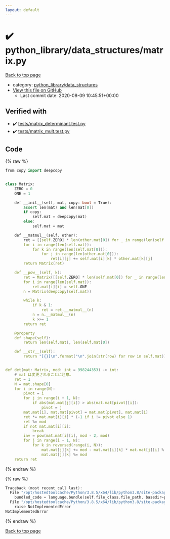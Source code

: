 ```yaml
---
layout: default
---
```


<!-- mathjax config similar to math.stackexchange -->
<script type="text/javascript" async
  src="https://cdnjs.cloudflare.com/ajax/libs/mathjax/2.7.5/MathJax.js?config=TeX-MML-AM_CHTML">
</script>
<script type="text/x-mathjax-config">
  MathJax.Hub.Config({
    TeX: { equationNumbers: { autoNumber: "AMS" }},
    tex2jax: {
      inlineMath: [ ['$','$'] ],
      processEscapes: true
    },
    "HTML-CSS": { matchFontHeight: false },
    displayAlign: "left",
    displayIndent: "2em"
  });
</script>

<script type="text/javascript" src="https://cdnjs.cloudflare.com/ajax/libs/jquery/3.4.1/jquery.min.js"></script>
<script src="https://cdn.jsdelivr.net/npm/jquery-balloon-js@1.1.2/jquery.balloon.min.js" integrity="sha256-ZEYs9VrgAeNuPvs15E39OsyOJaIkXEEt10fzxJ20+2I=" crossorigin="anonymous"></script>
<script type="text/javascript" src="../../../assets/js/copy-button.js"></script>
<link rel="stylesheet" href="../../../assets/css/copy-button.css" />


# :heavy_check_mark: python_library/data_structures/matrix.py

<a href="../../../index.html">Back to top page</a>

* category: <a href="../../../index.html#4f7277da04114aac533381a4614f94a3">python_library/data_structures</a>
* <a href="{{ site.github.repository_url }}/blob/master/python_library/data_structures/matrix.py">View this file on GitHub</a>
    - Last commit date: 2020-08-09 10:45:51+00:00




## Verified with

* :heavy_check_mark: <a href="../../../verify/tests/matrix_determinant.test.py.html">tests/matrix_determinant.test.py</a>
* :heavy_check_mark: <a href="../../../verify/tests/matrix_mult.test.py.html">tests/matrix_mult.test.py</a>


## Code

<a id="unbundled"></a>
{% raw %}
```cpp
from copy import deepcopy


class Matrix:
    ZERO = 0
    ONE = 1

    def __init__(self, mat, copy: bool = True):
        assert len(mat) and len(mat[0])
        if copy:
            self.mat = deepcopy(mat)
        else:
            self.mat = mat

    def __matmul__(self, other):
        ret = [[self.ZERO] * len(other.mat[0]) for _ in range(len(self.mat))]
        for i in range(len(self.mat)):
            for k in range(len(self.mat[0])):
                for j in range(len(other.mat[0])):
                    ret[i][j] += self.mat[i][k] * other.mat[k][j]
        return Matrix(ret)

    def __pow__(self, k):
        ret = Matrix([[self.ZERO] * len(self.mat[0]) for _ in range(len(self.mat))])
        for i in range(len(self.mat)):
            ret.mat[i][i] = self.ONE
        n = Matrix(deepcopy(self.mat))

        while k:
            if k & 1:
                ret = ret.__matmul__(n)
            n = n.__matmul__(n)
            k >>= 1
        return ret

    @property
    def shape(self):
        return len(self.mat), len(self.mat[0])

    def __str__(self):
        return "[{}]\n".format("\n".join(str(row) for row in self.mat))


def det(mat: Matrix, mod: int = 998244353) -> int:
    # mat は変更されることに注意。
    ret = 1
    N = mat.shape[0]
    for i in range(N):
        pivot = i
        for j in range(i + 1, N):
            if abs(mat.mat[j][i]) > abs(mat.mat[pivot][i]):
                pivot = j
        mat.mat[i], mat.mat[pivot] = mat.mat[pivot], mat.mat[i]
        ret *= mat.mat[i][i] * (-1 if i != pivot else 1)
        ret %= mod
        if not mat.mat[i][i]:
            break
        inv = pow(mat.mat[i][i], mod - 2, mod)
        for j in range(i + 1, N):
            for k in reversed(range(i, N)):
                mat.mat[j][k] += mod - mat.mat[i][k] * mat.mat[j][i] % mod * inv % mod
                mat.mat[j][k] %= mod
    return ret

```
{% endraw %}

<a id="bundled"></a>
{% raw %}
```cpp
Traceback (most recent call last):
  File "/opt/hostedtoolcache/Python/3.8.5/x64/lib/python3.8/site-packages/onlinejudge_verify/docs.py", line 349, in write_contents
    bundled_code = language.bundle(self.file_class.file_path, basedir=pathlib.Path.cwd())
  File "/opt/hostedtoolcache/Python/3.8.5/x64/lib/python3.8/site-packages/onlinejudge_verify/languages/python.py", line 61, in bundle
    raise NotImplementedError
NotImplementedError

```
{% endraw %}

<a href="../../../index.html">Back to top page</a>

